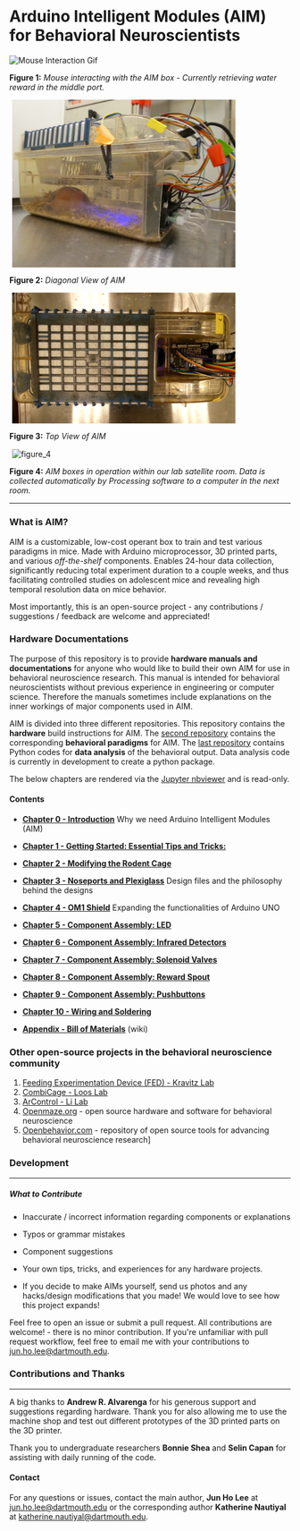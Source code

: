 
# Arduino Intelligent Modules (AIM) for Behavioral Neuroscientists

![Mouse Interaction Gif](https://media.giphy.com/media/iKFyMgWnooZwu8bYSN/giphy.gif)

**Figure 1:** *Mouse interacting with the AIM box - Currently retrieving water reward in the middle port.*

<img title="figure_2" style="float: center; margin-left: 5px" src="readme_imgs/diagonal_view.jpg" align=center width=400/>

**Figure 2:** *Diagonal View of AIM*

<div style="float: center; margin-bottom:10px">
<img title="figure_3" style="float: center; margin-left: 5px" src="readme_imgs/top_view.jpg" align=center width=400/>
</div>


**Figure 3:** *Top View of AIM*

<img title="figure_4" style="float: center; margin-left: 5px" src="readme_imgs/boxes_in_action.png" align=center width=400/>

**Figure 4:** *AIM boxes in operation within our lab satellite room. Data is collected automatically by Processing software to a computer in the next room.*
___

### What is AIM?

AIM is a customizable, low-cost operant box to train and test various paradigms in mice. Made with Arduino microprocessor, 3D printed parts, and various *off-the-shelf* components. Enables 24-hour data collection, significantly reducing total experiment duration to a couple weeks, and thus facilitating controlled studies on adolescent mice and revealing high temporal resolution data on mice behavior.

Most importantly, this is an open-source project - any contributions / suggestions / feedback are welcome and appreciated!

### Hardware Documentations

The purpose of this repository is to provide **hardware manuals and documentations** for anyone who would like to build their own AIM for use in behavioral neuroscience research. This manual is intended for behavioral neuroscientists without previous experience in engineering or computer science. Therefore the manuals sometimes include explanations on the inner workings of major components used in AIM.

AIM is divided into three different repositories. This repository contains the **hardware** build instructions for AIM. The [second repository](https://github.com/jhl0204/DNAMIC_Arduino_Software_Programs) contains the corresponding **behavioral paradigms** for AIM. The [last repository](https://github.com/jhl0204/DNAMIC_Data_Analysis) contains Python codes for **data analysis** of the behavioral output. Data analysis code is currently in development to create a python package.

The below chapters are rendered via the [Jupyter nbviewer](https://nbviewer.ipython.org/) and is read-only.

#### Contents

* [**Chapter 0 - Introduction**](aa) Why we need Arduino Intelligent Modules (AIM)
* [**Chapter 1 - Getting Started: Essential Tips and Tricks:**](aa)
* [**Chapter 2 - Modifying the Rodent Cage**](aa)
* [**Chapter 3 - Noseports and Plexiglass**](aa) Design files and the philosophy behind the designs
* [**Chapter 4 - OM1 Shield**](aa) Expanding the functionalities of Arduino UNO
* [**Chapter 5 - Component Assembly: LED**](aa)
* [**Chapter 6 - Component Assembly: Infrared Detectors**](aa)
* [**Chapter 7 - Component Assembly: Solenoid Valves**](aa)
* [**Chapter 8 - Component Assembly: Reward Spout**](aa)
* [**Chapter 9 - Component Assembly: Pushbuttons**](aa)
* [**Chapter 10 - Wiring and Soldering**](aa)

* [**Appendix - Bill of Materials**](aa)  (wiki)


### Other open-source projects in the behavioral neuroscience community

1. [Feeding Experimentation Device (FED) - Kravitz Lab](https://github.com/KravitzLab/FED)
2. [CombiCage - Loos Lab](https://www.ncbi.nlm.nih.gov/pmc/articles/PMC5309744/)
3. [ArControl - Li Lab](https://github.com/chenxinfeng4/ArControl)
4. [Openmaze.org](http://openmaze.org/) - open source hardware and software for behavioral neuroscience
5. [Openbehavior.com](http://openbehavior.com/) - repository of open source tools for advancing behavioral neuroscience research]


### Development
_____

##### What to Contribute

- Inaccurate / incorrect information regarding components or explanations
- Typos or grammar mistakes
- Component suggestions
- Your own tips, tricks, and experiences for any hardware projects.

- If you decide to make AIMs yourself, send us photos and any hacks/design modifications that you made! We would love to see how this project expands!



Feel free to open an issue or submit a pull request. All contributions are welcome! - there is no minor contribution. If you're unfamiliar with pull request workflow, feel free to email me with your contributions to jun.ho.lee@dartmouth.edu.


### Contributions and Thanks
_____

A big thanks to **Andrew R. Alvarenga** for his generous support and suggestions regarding hardware. Thank you for also allowing me to use the machine shop and test out different prototypes of the 3D printed parts on the 3D printer.

Thank you to undergraduate researchers **Bonnie Shea** and **Selin Capan** for assisting with daily running of the code.


#### Contact

For any questions or issues, contact the main author, **Jun Ho Lee** at jun.ho.lee@dartmouth.edu or the corresponding author **Katherine Nautiyal** at katherine.nautiyal@dartmouth.edu.
